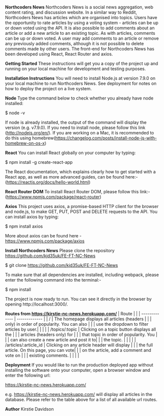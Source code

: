 **Northcoders News**
Northcoders News is a social news aggregation, web content rating, and discussion website. In a similar way to Reddit, Northcoders News has articles which are organised into topics. Users have the opportunity to rate articles by using a voting system - articles can be up or down voted using the API. It is also possible to add comments about an article or add a new article to an existing topic. As with articles, comments can  be up or down voted. A user may add comments to an article or remove any previously added comments, although it is not possible to delete comments made by other users. The front-end for Northcoders News has been developed using React, React Router and axios. 

**Getting Started**
These instructions will get you a copy of the project up and running on your local machine for development and testing purposes. 

**Installation Instructions**
You will need to install Node.js at version 7.9.0 on your local machine to run Northcoders News. See deployment for notes on how to deploy the project on a live system.

**Node**
Type the command below to check whether you already have node installed:

$ node -v

If node is already installed, the output of the command will display the version (e.g. v7.9.0). If you need to install node, please follow this link (http://nodejs.org/en/). If you are working on a Mac, it is recommended to do this using homebrew(https://changelog.com/posts/install-node-js-with-homebrew-on-os-x)

**React**
You can install React globally on your computer by typing:

$ npm install -g create-react-app

The React documentation, which explains clearly how to get started with a React app, as well as more advanced guides, can be found here:- (https://reactjs.org/docs/hello-world.html)

**React Router DOM**
To install React Router DOM, please follow this link:-(https://www.npmjs.com/package/react-router)

**Axios**
This project uses axios, a promise-based HTTP client for the browser and node.js, to make GET, PUT, POST and DELETE requests to the API. You can install axios by typing:

$ npm install axios

More about axios can be found here - https://www.npmjs.com/package/axios

**Install Northcoders News**
Please clone the repository https://github.com/kjd35uk/FE-FT-NC-News

$ git clone https://github.com/kjd35uk/FE-FT-NC-News

To make sure that all dependencies are installed, including webpack, please enter the following command into the terminal:-

$ npm install

The project is now ready to run. You can see it directly in the browser by opening http://localhost:3000/.

**Routes from https://kirstie-nc-news.herokuapp.com/**
| Route                         |                                              |
| -------------                 |   -------------                              |
| /                             | The homepage displays all articles (headers  |
|                               |  only) in order of popularity. You can also  |
|                               |  use the dropdown to filter articles by user.|
|                               |                                              |
| /topics/:topic                | Clicking on a topic button displays all the  |
|                               |  articles (headers only) for                 |
|                               |  that topic in order of popularity. You      |
|                               |  can also create a new article and post it to|
|                               |  the topic.                                  |
|                               |                                              |
| /articles/:article_id         | Clicking on any article header will display  |
|                               |  the full article. On this page, you can vote|
|                               |  on the article, add a comment and vote on   |
|                               |  existing comments.                          |
|                               |                                              |


**Deployment**
If you would like to run the production deployed app without installing the software onto your computer, open a browser window and enter the following url:

https://kirstie-nc-news.herokuapp.com/

e.g. https://kirstie-nc-news.herokuapp.com/ will display all articles in the database. Please refer to the table above for a list of all available url routes.

**Author**
Kirstie Davidson
